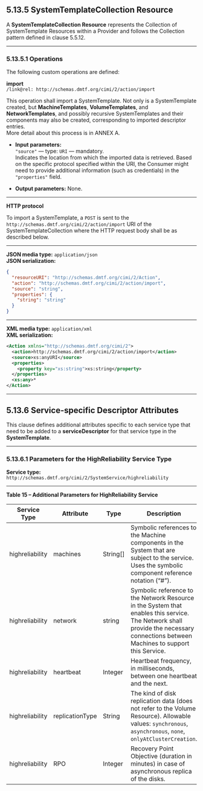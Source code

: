 ## 5.13.5 SystemTemplateCollection Resource

A **SystemTemplateCollection Resource** represents the Collection of SystemTemplate Resources within a Provider and follows the Collection pattern defined in clause 5.5.12.

---

### 5.13.5.1 Operations

The following custom operations are defined:

**import**  
`/link@rel: http://schemas.dmtf.org/cimi/2/action/import`

This operation shall import a SystemTemplate. Not only is a SystemTemplate created, but **MachineTemplates**, **VolumeTemplates**, and **NetworkTemplates**, and possibly recursive SystemTemplates and their components may also be created, corresponding to imported descriptor entries.  
More detail about this process is in ANNEX A.

- **Input parameters:**  
  `"source"` — type: `URI` — mandatory.  
  Indicates the location from which the imported data is retrieved. Based on the specific protocol specified within the URI, the Consumer might need to provide additional information (such as credentials) in the `"properties"` field.

- **Output parameters:** None.

---

**HTTP protocol**

To import a SystemTemplate, a `POST` is sent to the `http://schemas.dmtf.org/cimi/2/action/import` URI of the SystemTemplateCollection where the HTTP request body shall be as described below.

---

**JSON media type:** `application/json`  
**JSON serialization:**

```json
{
  "resourceURI": "http://schemas.dmtf.org/cimi/2/Action",
  "action": "http://schemas.dmtf.org/cimi/2/action/import",
  "source": "string",
  "properties": {
    "string": "string"
  }
}
```

---

**XML media type:** `application/xml`  
**XML serialization:**

```xml
<Action xmlns="http://schemas.dmtf.org/cimi/2">
  <action>http://schemas.dmtf.org/cimi/2/action/import</action>
  <source>xs:anyURI</source>
  <properties>
    <property key="xs:string">xs:string</property>
  </properties>
  <xs:any>*
</Action>
```

---

## 5.13.6 Service-specific Descriptor Attributes

This clause defines additional attributes specific to each service type that need to be added to a **serviceDescriptor** for that service type in the **SystemTemplate**.

---

### 5.13.6.1 Parameters for the HighReliability Service Type

**Service type:** `http://schemas.dmtf.org/cimi/2/SystemService/highreliability`

---

**Table 15 – Additional Parameters for HighReliability Service**

| Service Type | Attribute | Type | Description |
|--------------|-----------|------|-------------|
| highreliability | machines | String[] | Symbolic references to the Machine components in the System that are subject to the service. Uses the symbolic component reference notation (“#<name>”). |
| highreliability | network | string | Symbolic reference to the Network Resource in the System that enables this service. The Network shall provide the necessary connections between Machines to support this Service. |
| highreliability | heartbeat | Integer | Heartbeat frequency, in milliseconds, between one heartbeat and the next. |
| highreliability | replicationType | String | The kind of disk replication data (does not refer to the Volume Resource). Allowable values: `synchronous`, `asynchronous`, `none`, `onlyAtClusterCreation`. |
| highreliability | RPO | Integer | Recovery Point Objective (duration in minutes) in case of asynchronous replica of the disks. |
